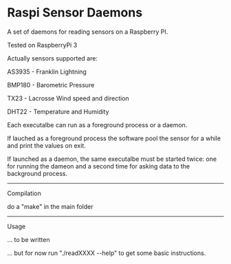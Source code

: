 # Raspi Sensor Daemons
A set of daemons for reading sensors on a Raspberry PI.

Tested on RaspberryPi 3

Actually sensors supported are:

AS3935 - Franklin Lightning

BMP180 - Barometric Pressure

TX23   - Lacrosse Wind speed and direction

DHT22  - Temperature and Humidity

Each executalbe can run as a foreground process or a daemon.

If lauched as a foreground process the software pool the sensor for a while and print the values on exit.

If launched as a daemon, the same executalbe must be started twice: one for running the dameon and a second time for asking data to the background process.

-------------------------------
Compilation

do a "make" in the main folder

-------------------------------
Usage

... to be written

... but for now run "./readXXXX --help" to get some basic instructions.
